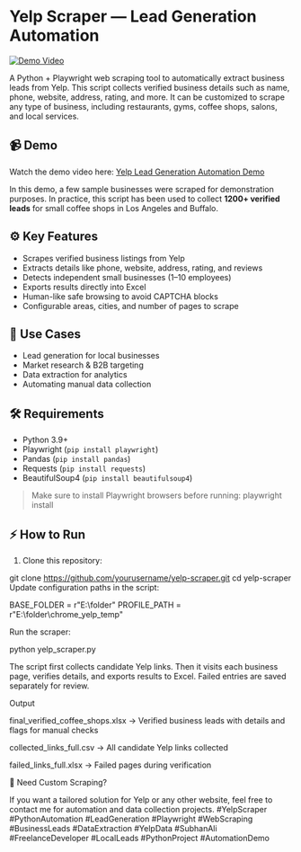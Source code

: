 
# Yelp Scraper — Lead Generation Automation

[![Demo Video](https://img.youtube.com/vi/O8ur10GAEv4/0.jpg)](https://www.youtube.com/watch?v=O8ur10GAEv4)

A Python + Playwright web scraping tool to automatically extract business leads from Yelp. This script collects verified business details such as name, phone, website, address, rating, and more. It can be customized to scrape any type of business, including restaurants, gyms, coffee shops, salons, and local services.

## 📹 Demo

Watch the demo video here: [Yelp Lead Generation Automation Demo](https://www.youtube.com/watch?v=O8ur10GAEv4)

In this demo, a few sample businesses were scraped for demonstration purposes. In practice, this script has been used to collect **1200+ verified leads** for small coffee shops in Los Angeles and Buffalo.

## ⚙️ Key Features

- Scrapes verified business listings from Yelp
- Extracts details like phone, website, address, rating, and reviews
- Detects independent small businesses (1–10 employees)
- Exports results directly into Excel
- Human-like safe browsing to avoid CAPTCHA blocks
- Configurable areas, cities, and number of pages to scrape

## 💼 Use Cases

- Lead generation for local businesses  
- Market research & B2B targeting  
- Data extraction for analytics  
- Automating manual data collection  

## 🛠️ Requirements

- Python 3.9+
- Playwright (`pip install playwright`)
- Pandas (`pip install pandas`)
- Requests (`pip install requests`)
- BeautifulSoup4 (`pip install beautifulsoup4`)

> Make sure to install Playwright browsers before running:
> playwright install

## ⚡ How to Run

1. Clone this repository:

git clone https://github.com/yourusername/yelp-scraper.git
cd yelp-scraper
Update configuration paths in the script:

BASE_FOLDER = r"E:\folder"
PROFILE_PATH = r"E:\folder\chrome_yelp_temp"

Run the scraper:

python yelp_scraper.py

The script first collects candidate Yelp links.
Then it visits each business page, verifies details, and exports results to Excel.
Failed entries are saved separately for review.

Output

final_verified_coffee_shops.xlsx → Verified business leads with details and flags for manual checks

collected_links_full.csv → All candidate Yelp links collected

failed_links_full.xlsx → Failed pages during verification

💬 Need Custom Scraping?

If you want a tailored solution for Yelp or any other website, feel free to contact me for automation and data collection projects.
 #YelpScraper #PythonAutomation #LeadGeneration #Playwright #WebScraping #BusinessLeads #DataExtraction #YelpData #SubhanAli #FreelanceDeveloper #LocalLeads #PythonProject #AutomationDemo
